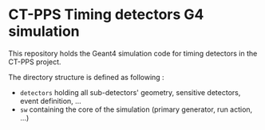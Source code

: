 CT-PPS Timing detectors G4 simulation
=====================================

This repository holds the Geant4 simulation code for timing detectors in the CT-PPS project.

The directory structure is defined as following :
* `detectors` holding all sub-detectors' geometry, sensitive detectors, event definition, ...
* `sw` containing the core of the simulation (primary generator, run action, ...)
